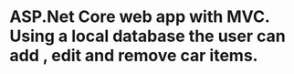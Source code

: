 # ASP.Net Core web app with MVC. Using a local database the user can add , edit and remove car items. 
